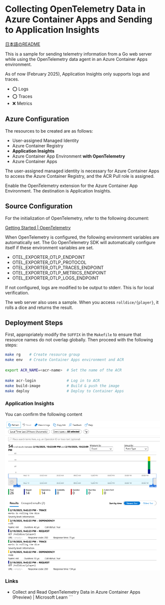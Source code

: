 # Collecting OpenTelemetry Data in Azure Container Apps and Sending to Application Insights

[日本語のREADME](./README_ja.md)

This is a sample for sending telemetry information from a Go web server while using the OpenTelemetry data agent in an Azure Container Apps environment.

As of now (February 2025), Application Insights only supports logs and traces.

- :o: Logs
- :o: Traces
- :x: Metrics

## Azure Configuration

The resources to be created are as follows:

- User-assigned Managed Identity
- Azure Container Registry
- **Application Insights**
- Azure Container App Environment **with OpenTelemetry**
- Azure Container Apps

The user-assigned managed identity is necessary for Azure Container Apps to access the Azure Container Registry, and the ACR Pull role is assigned.

Enable the OpenTelemetry extension for the Azure Container App Environment. The destination is Application Insights.

## Source Configuration

For the initialization of OpenTelemetry, refer to the following document:

[Getting Started | OpenTelemetry](https://opentelemetry.io/docs/languages/go/getting-started/)

When OpenTelemetry is configured, the following environment variables are automatically set. The Go OpenTelemetry SDK will automatically configure itself if these environment variables are set.

- OTEL_EXPORTER_OTLP_ENDPOINT
- OTEL_EXPORTER_OTLP_PROTOCOL
- OTEL_EXPORTER_OTLP_TRACES_ENDPOINT
- OTEL_EXPORTER_OTLP_METRICS_ENDPOINT
- OTEL_EXPORTER_OTLP_LOGS_ENDPOINT

If not configured, logs are modified to be output to stderr. This is for local verification.

The web server also uses a sample. When you access `rolldice/{player}`, it rolls a dice and returns the result.

## Deployment Steps

First, appropriately modify the `SUFFIX` in the `Makefile` to ensure that resource names do not overlap globally. Then proceed with the following steps:

```sh
make rg    # Create resource group
make env   # Create Container Apps environment and ACR

export ACR_NAME=<acr-name>  # Set the name of the ACR

make acr-login              # Log in to ACR
make build-image            # Build & push the image
make deploy                 # Deploy to Container Apps

```

### Application Insights

You can confirm the following content

<img src=".media/example-1.png" width="600">

### Links

- Collect and Read OpenTelemetry Data in Azure Container Apps (Preview) | Microsoft Learn ```